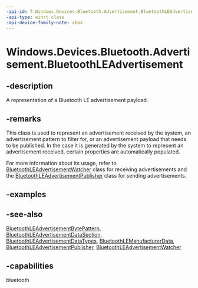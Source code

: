```yaml
---
-api-id: T:Windows.Devices.Bluetooth.Advertisement.BluetoothLEAdvertisement
-api-type: winrt class
-api-device-family-note: xbox
---
```


<!-- Class syntax.
public class BluetoothLEAdvertisement : Windows.Devices.Bluetooth.Advertisement.IBluetoothLEAdvertisement
-->

# Windows.Devices.Bluetooth.Advertisement.BluetoothLEAdvertisement

## -description
A representation of a Bluetooth LE advertisement payload.

## -remarks
This class is used to represent an advertisement received by the system, an advertisement pattern to filter for, or an advertisement payload that needs to be published. In the case it is generated by the system to represent an advertisement received, certain properties are automatically populated.

For more information about its usage, refer to [BluetoothLEAdvertisementWatcher](bluetoothleadvertisementwatcher.md) class for receiving advertisements and the [BluetoothLEAdvertisementPublisher](bluetoothleadvertisementpublisher.md) class for sending advertisements.

## -examples

## -see-also
[BluetoothLEAdvertisementBytePattern](bluetoothleadvertisementbytepattern.md), [BluetoothLEAdvertisementDataSection](bluetoothleadvertisementdatasection.md), [BluetoothLEAdvertisementDataTypes](bluetoothleadvertisementdatatypes.md), [BluetoothLEManufacturerData](bluetoothlemanufacturerdata.md), [BluetoothLEAdvertisementPublisher](bluetoothleadvertisementpublisher.md), [BluetoothLEAdvertisementWatcher](bluetoothleadvertisementwatcher.md)
## -capabilities
bluetooth
